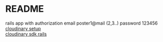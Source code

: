 # README

rails app with authorization
email poster1@mail (2,3..)
password 123456
[cloudinary setup](https://medium.com/nerd-for-tech/getting-started-with-cloudinary-in-ruby-on-rails-6-925888032395)  
[cloudinary sdk rails](https://cloudinary.com/documentation/rails_integration)  